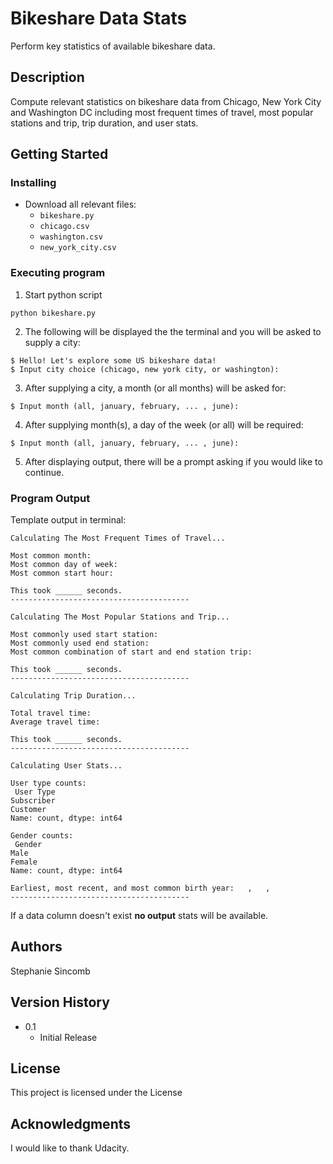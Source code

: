 # Bikeshare Data Stats

Perform key statistics of available bikeshare data.

## Description

Compute relevant statistics on bikeshare data from Chicago, New York City and Washington DC including most frequent times of travel, most popular stations and trip, trip duration,  and user stats.

## Getting Started

### Installing

* Download all relevant files:
    - `bikeshare.py`
    - `chicago.csv`
    - `washington.csv`
    - `new_york_city.csv`

### Executing program

1.  Start python script
```
python bikeshare.py
```
2. The following will be displayed the the terminal and you will be asked to supply a city:
````
$ Hello! Let's explore some US bikeshare data!
$ Input city choice (chicago, new york city, or washington):
```` 
3. After supplying a city, a month (or all months) will be asked for:
````
$ Input month (all, january, february, ... , june):
````
4. After supplying month(s), a day of the week (or all) will be required:
````
$ Input month (all, january, february, ... , june):
````
5. After displaying output, there will be a prompt asking if you would like to continue.

### Program Output 
Template output in terminal:
```
Calculating The Most Frequent Times of Travel...

Most common month: 
Most common day of week: 
Most common start hour: 

This took ______ seconds.
----------------------------------------

Calculating The Most Popular Stations and Trip...

Most commonly used start station: 
Most commonly used end station: 
Most common combination of start and end station trip: 

This took ______ seconds.
----------------------------------------

Calculating Trip Duration...

Total travel time: 
Average travel time: 

This took ______ seconds.
----------------------------------------

Calculating User Stats...

User type counts:
 User Type
Subscriber    
Customer       
Name: count, dtype: int64

Gender counts:
 Gender
Male      
Female    
Name: count, dtype: int64

Earliest, most recent, and most common birth year:   ,   , 
----------------------------------------
```
If a data column doesn't exist **no output** stats will be available.
## Authors

Stephanie Sincomb  

## Version History

* 0.1
    * Initial Release

## License

This project is licensed under the License

## Acknowledgments
I would like to thank Udacity.